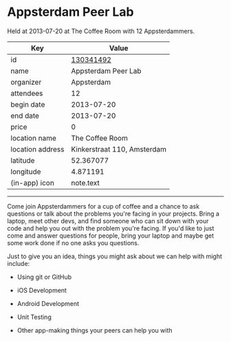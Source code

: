 # Appsterdam Peer Lab
Held at 2013-07-20 at The Coffee Room with 12 Appsterdammers.
        
|Key|Value
|---|---|
|id|[130341492](https://www.meetup.com/appsterdam/events/130341492/)|
|name|Appsterdam Peer Lab|
|organizer|Appsterdam|
|attendees|12|
|begin date|2013-07-20|
|end date|2013-07-20|
|price|0|
|location name|The Coffee Room|
|location address|Kinkerstraat 110, Amsterdam|
|latitude|52.367077|
|longitude|4.871191|
|(in-app) icon|note.text|

---

Come join Appsterdammers for a cup of coffee and a chance to ask questions or talk about the problems you're facing in your projects. Bring a laptop, meet other devs, and find someone who can sit down with your code and help you out with the problem you're facing. If you'd like to just come and answer questions for people, bring your laptop and maybe get some work done if no one asks you questions.

Just to give you an idea, things you might ask about we can help with might include:

- Using git or GitHub

- iOS Development

- Android Development

- Unit Testing

- Other app-making things your peers can help you with


